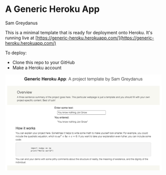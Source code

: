 # A Generic Heroku App
Sam Greydanus

This is a minimal template that is ready for deployment onto Heroku. It's running live at [https://generic-heroku.herokuapp.com/](https://generic-heroku.herokuapp.com/)

To deploy:
* Clone this repo to your GitHub
* Make a Heroku account


![screenshot.png](static/screenshot.png)
